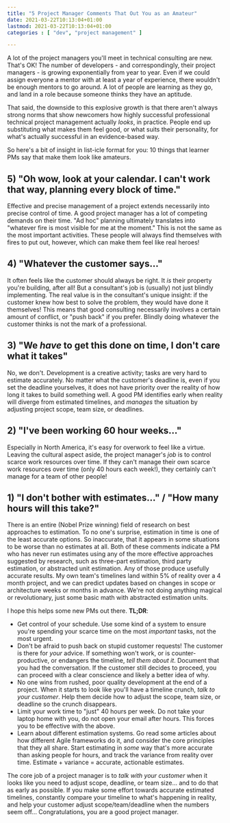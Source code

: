 ```yaml
---
title: "5 Project Manager Comments That Out You as an Amateur"
date: 2021-03-22T10:13:04+01:00
lastmod: 2021-03-22T10:13:04+01:00
categories : [ "dev", "project management" ]

---
```

A lot of the project managers you'll meet in technical consulting are new. That's OK! The number of developers - and correspondingly, their project managers - is growing exponentially from year to year. Even if we could assign everyone a mentor with at least a year of experience, there wouldn't be enough mentors to go around. A lot of people are learning as they go, and land in a role because someone thinks they have an aptitude.

That said, the downside to this explosive growth is that there aren't always strong norms that show newcomers how highly successful professional technical project management actually *looks*, in practice. People end up substituting what makes them feel good, or what suits their personality, for what's actually successful in an evidence-based way.

So here's a bit of insight in list-icle format for you: 10 things that learner PMs say that make them look like amateurs.

## 5) "Oh wow, look at your calendar. I can't work that way, planning every block of time."

Effective and precise management of a project extends necessarily into precise control of time. A good project manager has a lot of competing demands on their time. "Ad hoc" planning ultimately translates into "whatever fire is most visible for me at the moment." This is not the same as the most important activities. These people will always find themselves with fires to put out, however, which can make them feel like real heroes!

## 4) "Whatever the customer says..."

It often feels like the customer should always be right. It *is* their property you're building, after all! But a consultant's job is (usually) not just blindly implementing. The real value is in the consultant's unique insight: if the customer knew how best to solve the problem, they would have done it themselves! This means that good consulting necessarily involves a certain amount of conflict, or "push back" if you prefer. Blindly doing whatever the customer thinks is not the mark of a professional.

## 3) "We *have* to get this done on time, I don't care what it takes"

No, we don't. Development is a creative activity; tasks are very hard to estimate accurately. No matter what the customer's deadline is, even if you set the deadline yourselves, it does not have priority over the reality of how long it takes to build something well. A good PM identifies early when reality will diverge from estimated timelines, and *manages* the situation by adjusting project scope, team size, or deadlines.

## 2) "I've been working 60 hour weeks..." 

Especially in North America, it's easy for overwork to feel like a virtue. Leaving the cultural aspect aside, the project manager's *job* is to control scarce work resources over time. If they can't manage their own scarce work resources over time (only 40 hours each week!), they certainly can't manage for a team of other people!

## 1) "I don't bother with estimates..." / "How many hours will this take?"

There is an entire (Nobel Prize winning) field of research on best approaches to estimation. To no one's surprise, estimation in time is one of the least accurate options. So inaccurate, that it appears in some situations to be worse than no estimates at all. Both of these comments indicate a PM who has never run estimates using any of the more effective approaches suggested by research, such as three-part estimation, third party estimation, or abstracted unit estimation. Any of those produce usefully accurate results. My own team's timelines land within 5% of reality over a 4 month project, and we can predict updates based on changes in scope or architecture weeks or months in advance. We're not doing anything magical or revolutionary, just some basic math with abstracted estimation units.

I hope this helps some new PMs out there. **TL;DR**:

- Get control of your schedule. Use some kind of a system to ensure you're spending your scarce time on the most *important* tasks, not the most urgent.
- Don't be afraid to push back on stupid customer requests! The customer is there for *your* advice. If something won't work, or is counter-productive, or endangers the timeline, *tell them about it*. Document that you had the conversation. If the customer still decides to proceed, you can proceed with a clear conscience and likely a better idea of why.
- No one wins from rushed, poor quality development at the end of a project. When it starts to look like you'll have a timeline crunch, *talk to your customer*. Help them decide how to adjust the scope, team size, or deadline so the crunch disappears.
- Limit your work time to "just" 40 hours per week. Do not take your laptop home with you, do not open your email after hours. This forces you to be effective with the above.
- Learn about different estimation systems. Go read some articles about how different Agile frameworks do it, and consider the core principles that they all share. Start estimating in *some* way that's more accurate than asking people for hours, and track the variance from reality over time. Estimate + variance = accurate, actionable estimates. 

The core job of a project manager is to *talk with your customer* when it looks like you need to adjust scope, deadline, or team size... and to do that as early as possible. If you make some effort towards accurate estimated timelines, constantly compare your timeline to what's happening in reality, and help your customer adjust scope/team/deadline when the numbers seem off... Congratulations, you are a good project manager.
